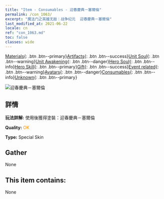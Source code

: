 ```yaml
---
title: "Item - Consumables - 迎春慶典－塞爾倫"
permalink: /con_1063/
excerpt: "魔法门之英雄无敌：战争纪元  迎春慶典－塞爾倫"
last_modified_at: 2021-06-22
locale: cn
ref: "con_1063.md"
toc: false
classes: wide
---
```

 [Materials](/ItemsCN/){: .btn .btn--primary}[Artifacts](/ItemsCN/Artifacts/){: .btn .btn--success}[Unit Soul](/ItemsCN/UnitSoul/){: .btn .btn--warning}[Unit Awakening](/ItemsCN/UnitAwakening/){: .btn .btn--danger}[Hero Soul](/ItemsCN/HeroSoul/){: .btn .btn--info}[Hero Skill](/ItemsCN/HeroSkill/){: .btn .btn--primary}[Gift](/ItemsCN/Gift/){: .btn .btn--success}[Event related](/ItemsCN/Events/){: .btn .btn--warning}[Avatars](/ItemsCN/Avatars/){: .btn .btn--danger}[Consumables](/ItemsCN/Consumables/){: .btn .btn--info}[Unknown](/ItemsCN/Unknown/){: .btn .btn--primary}

 ![迎春慶典－塞爾倫](/images/h/h_Xeron3.jpg)

## 詳情
 **玩法詳解:** 使用後獲得塗裝：迎春慶典－塞爾倫

 **Quality:** <span style="color: #FF8C00">OK</span>

 **Type:** Special Skin

## Gather

  None

## This item contains:

  None

